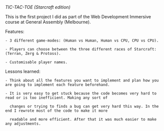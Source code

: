 *TIC-TAC-TOE (Starcraft edition)*

  

This is the first project I did as part of the Web Development Immersive course at General Assembly (Melbourne).

Features:

    - 3 different game-modes: (Human vs Human, Human vs CPU, CPU vs CPU).

    - Players can choose between the three different races of Starcraft: (Terran, Zerg & Protoss).

    - Customisable player names.

Lessons learned:

    - Think about all the features you want to implement and plan how you are going to implement each feature beforehand.

    - It is very easy to get stuck because the code becomes very hard to read or is too inefficient. Making any sort of 

      changes or trying to finds a bug can get very hard this way. In the end I rewrote most of the code to make it more 

      readable and more efficient. After that it was much easier to make any adjustments.